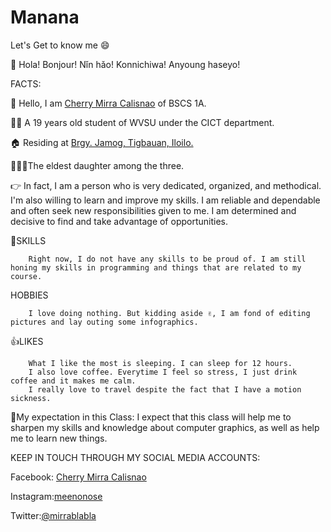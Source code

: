# Manana
 Let's Get to know me 😄

👋 Hola! Bonjour! Nǐn hǎo! Konnichiwa! Anyoung haseyo!

FACTS:

🙋 Hello, I am [Cherry Mirra Calisnao](https://sites.google.com/wvsu.edu.ph/its-me/home) of BSCS 1A.

👩‍🎓 A 19 years old student of WVSU under the CICT department.

🏠 Residing at [Brgy. Jamog, Tigbauan, Iloilo.](https://goo.gl/maps/JRj9QYpkenXBEABP9)

👩‍👩‍👧The eldest daughter among the three.

👉 In fact, I am a person who is very dedicated, organized, and methodical. I'm also willing to learn and improve my skills. I am reliable and dependable and often seek new responsibilities given to me. I am determined and decisive to find and take advantage of opportunities.

💪SKILLS

        Right now, I do not have any skills to be proud of. I am still honing my skills in programming and things that are related to my course.

HOBBIES

        I love doing nothing. But kidding aside ✌️, I am fond of editing pictures and lay outing some infographics. 

👍LIKES

        What I like the most is sleeping. I can sleep for 12 hours.
        I also love coffee. Everytime I feel so stress, I just drink coffee and it makes me calm.
        I really love to travel despite the fact that I have a motion sickness.
 
 
 🙏My expectation in this Class: 
 I expect that this class will help me to sharpen my skills and knowledge about computer graphics, as well as help me to learn new things.
 
 
 KEEP IN TOUCH THROUGH MY SOCIAL MEDIA ACCOUNTS:
 
 Facebook: [Cherry Mirra Calisnao](https://www.facebook.com/meenonose)
 
 Instagram:[meenonose](https://www.instagram.com/meenonose/?hl=en)
 
 Twitter:[@mirrablabla](https://twitter.com/home)
 
